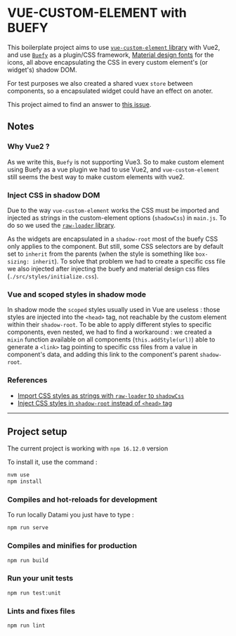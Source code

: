 # VUE-CUSTOM-ELEMENT with BUEFY

This boilerplate project aims to use [`vue-custom-element` library](https://github.com/karol-f/vue-custom-element) with Vue2, and use [`Buefy`](https://buefy.org/documentation/start) as a plugin/CSS framework, [Material design fonts](https://materialdesignicons.com) for the icons, all above encapsulating the CSS in every custom element's (or widget's) shadow DOM.

For test purposes we also created a shared vuex `store` between components, so a encapsulated widget could have an effect on anoter.

This project aimed to find an answer to [this issue](https://github.com/karol-f/vue-custom-element/issues/268).

## Notes

### Why Vue2 ?

As we write this, `Buefy` is not supporting Vue3. So to make custom element using Buefy as a vue plugin we had to use Vue2, and `vue-custom-element` still seems the best way to make custom elements with vue2.

### Inject CSS in shadow DOM

Due to the way `vue-custom-element` works the CSS must be imported and injected as strings in the custom-element options (`shadowCss`) in `main.js`. To do so we used the [`raw-loader` library](https://www.npmjs.com/package/raw-loader).

As the widgets are encapsulated in a `shadow-root` most of the buefy CSS only applies to the component. But still, some CSS selectors are by default set to `inherit` from the parents (when the style is something like `box-sizing: inherit`). To solve that problem we had to create a specific css file we also injected after injecting the buefy and material design css files (`./src/styles/initialize.css`).

### Vue and scoped styles in shadow mode

In shadow mode the `scoped` styles usually used in Vue are useless : those styles are injected into the `<head>` tag, not reachable by the custom element within their `shadow-root`. To be able to apply different styles to specific components, even nested, we had to find a workaround : we created a `mixin` function available on all components (`this.addStyle(url)`) able to generate a `<link>` tag pointing to specific css files from a value in component's data, and adding this link to the component's parent `shadow-root`.

### References

- [Import CSS styles as strings with `raw-loader` to `shadowCss`](https://github.com/karol-f/vue-custom-element/issues/268#issuecomment-1370864092)
- [Inject CSS styles in `shadow-root` instead of `<head>` tag](https://stackoverflow.com/questions/65903965/inject-css-styles-inside-of-the-shadow-root-instead-of-the-head-tag-vue-js-w/72566855#72566855)

---

## Project setup

The current project is working with `npm 16.12.0` version

To install it, use the command :

```bash
nvm use
npm install
```

### Compiles and hot-reloads for development

To run locally Datami you just have to type :

```bash
npm run serve
```

### Compiles and minifies for production

```bash
npm run build
```

### Run your unit tests

```bash
npm run test:unit
```

### Lints and fixes files

```bash
npm run lint
```
